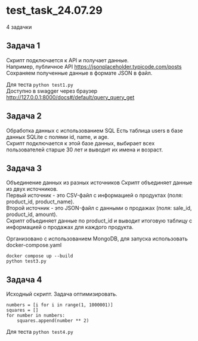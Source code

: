 # test_task_24.07.29
4 задачки

## Задача 1
Cкрипт подключается к API и получает данные.<br>
Например, публичное API https://jsonplaceholder.typicode.com/posts <br> 
Сохраняем полученные данные в формате JSON в файл.<br>

Для теста ```python test1.py``` <br>
Доступно в swagger через браузер http://127.0.0.1:8000/docs#/default/query_query_get

## Задача 2
Обработка данных с использованием SQL
Есть таблица users в базе данных SQLite с полями id, name, и age.<br>
Скрипт подключается к этой базе данных, выбирает всех пользователей старше 30 лет и выводит их имена и возраст.

## Задача 3
Объединение данных из разных источников
Скрипт объединяет данные из двух источников.<br>
Первый источник - это CSV-файл с информацией о продуктах (поля: product_id, product_name).<br>
Второй источник - это JSON-файл с данными о продажах (поля: sale_id, product_id, amount).<br>
Скрипт объединяет данные по product_id и выводит итоговую таблицу с информацией о продажах для каждого продукта.

Организовано с использованием MongoDB, для запуска использовать docker-compose.yaml<br>
```
docker compose up --build
python test3.py
```

## Задача 4
Исходный скрипт. Задача оптимизировать.

```
numbers = [i for i in range(1, 1000001)]
squares = []
for number in numbers:
    squares.append(number ** 2)
```
    
Для теста ```python test4.py```

